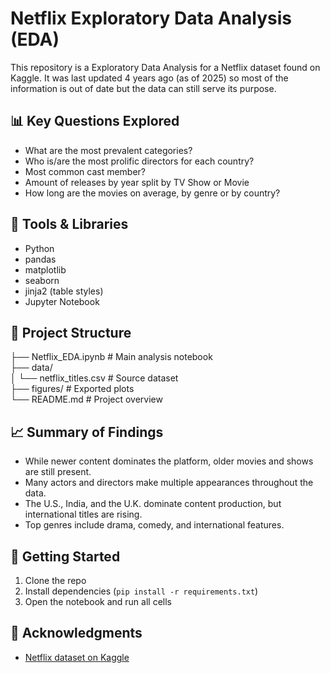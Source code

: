 # Netflix Exploratory Data Analysis (EDA)
This repository is a Exploratory Data Analysis for a Netflix dataset found on Kaggle. It was last updated 4 years ago (as of 2025) so most of the information is out of date but the data can still serve its purpose.

## 📊 Key Questions Explored

- What are the most prevalent categories?
- Who is/are the most prolific directors for each country?
- Most common cast member? 
- Amount of releases by year split by TV Show or Movie
- How long are the movies on average, by genre or by country?

## 🧰 Tools & Libraries

- Python
- pandas
- matplotlib
- seaborn
- jinja2 (table styles)
- Jupyter Notebook

## 📁 Project Structure
├── Netflix_EDA.ipynb # Main analysis notebook  
├── data/  
│ └── netflix_titles.csv # Source dataset  
├── figures/ # Exported plots  
└── README.md # Project overview  


## 📈 Summary of Findings

- While newer content dominates the platform, older movies and shows are still present.
- Many actors and directors make multiple appearances throughout the data.
- The U.S., India, and the U.K. dominate content production, but international titles are rising.
- Top genres include drama, comedy, and international features.

## 🚀 Getting Started

1. Clone the repo
2. Install dependencies (`pip install -r requirements.txt`)
3. Open the notebook and run all cells

## 📌 Acknowledgments

- [Netflix dataset on Kaggle](https://www.kaggle.com/datasets/shivamb/netflix-shows)
